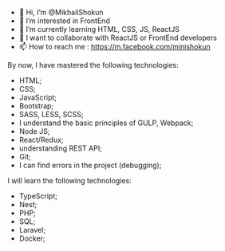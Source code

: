 - 👋 Hi, I’m @MikhailShokun
- 👀 I’m interested in FrontEnd
- 🌱 I’m currently learning HTML, CSS, JS, ReactJS
- 💞️ I want to collaborate with ReactJS or FrontEnd developers
- 📫 How to reach me : https://m.facebook.com/minishokun

By now, I have mastered the following technologies:
- HTML;
- CSS;
- JavaScript;
- Bootstrap;
- SASS, LESS, SCSS;
- I understand the basic principles of GULP, Webpack;
- Node JS;
- React/Redux;
- understanding REST API;
- Git;
- I can find errors in the project (debugging);

I will learn the following technologies:
- TypeScript;
- Nest;
- PHP;
- SQL;
- Laravel;
- Docker;

<!---
MikhailShokun/MikhailShokun is a ✨ special ✨ repository because its `README.md` (this file) appears on your GitHub profile.
You can click the Preview link to take a look at your changes.
--->

